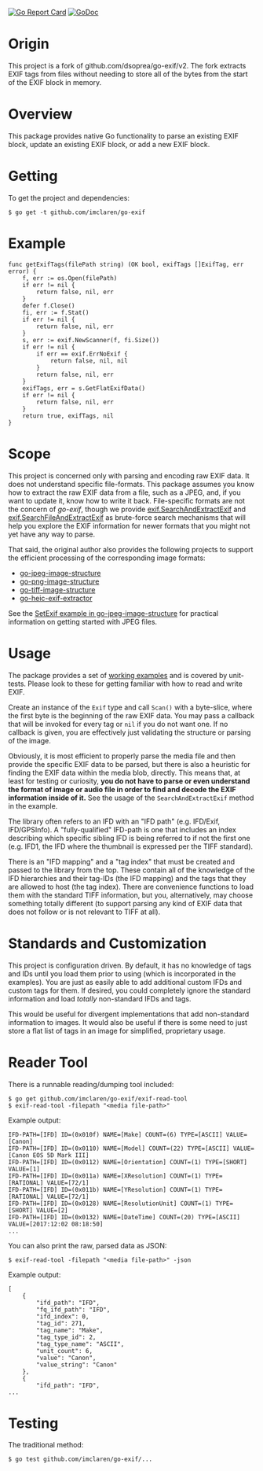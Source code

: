 [![Go Report Card](https://goreportcard.com/badge/github.com/dsoprea/go-exif)](https://goreportcard.com/report/github.com/imclaren/go-exif)
[![GoDoc](https://godoc.org/github.com/imclaren/go-exif?status.svg)](https://godoc.org/github.com/imclaren/go-exif)

# Origin

This project is a fork of github.com/dsoprea/go-exif/v2.  The fork extracts EXIF tags from files without needing to store all of the bytes from the start of the EXIF block in memory.

# Overview

This package provides native Go functionality to parse an existing EXIF block, update an existing EXIF block, or add a new EXIF block.

# Getting

To get the project and dependencies:

```
$ go get -t github.com/imclaren/go-exif
```

# Example

```
func getExifTags(filePath string) (OK bool, exifTags []ExifTag, err error) {
	f, err := os.Open(filePath)
	if err != nil {
		return false, nil, err
	}
	defer f.Close()
	fi, err := f.Stat()
	if err != nil {
		return false, nil, err
 	}
	s, err := exif.NewScanner(f, fi.Size())
	if err != nil {
		if err == exif.ErrNoExif {
			return false, nil, nil
		}
		return false, nil, err
	}
	exifTags, err = s.GetFlatExifData()
	if err != nil {
		return false, nil, err
	}
	return true, exifTags, nil
}
```

# Scope

This project is concerned only with parsing and encoding raw EXIF data. It does not understand specific file-formats. This package assumes you know how to extract the raw EXIF data from a file, such as a JPEG, and, if you want to update it, know how to write it back. File-specific formats are not the concern of *go-exif*, though we provide [exif.SearchAndExtractExif](https://godoc.org/github.com/dsoprea/go-exif/v2#SearchAndExtractExif) and [exif.SearchFileAndExtractExif](https://godoc.org/github.com/dsoprea/go-exif/v2#SearchFileAndExtractExif) as brute-force search mechanisms that will help you explore the EXIF information for newer formats that you might not yet have any way to parse.

That said, the original author also provides the following projects to support the efficient processing of the corresponding image formats:

- [go-jpeg-image-structure](https://github.com/dsoprea/go-jpeg-image-structure)
- [go-png-image-structure](https://github.com/dsoprea/go-png-image-structure)
- [go-tiff-image-structure](https://github.com/dsoprea/go-tiff-image-structure)
- [go-heic-exif-extractor](https://github.com/dsoprea/go-heic-exif-extractor)

See the [SetExif example in go-jpeg-image-structure](https://godoc.org/github.com/dsoprea/go-jpeg-image-structure#example-SegmentList-SetExif) for practical information on getting started with JPEG files.


# Usage

The package provides a set of [working examples](https://godoc.org/github.com/imclaren/go-exif#pkg-examples) and is covered by unit-tests. Please look to these for getting familiar with how to read and write EXIF.

Create an instance of the `Exif` type and call `Scan()` with a byte-slice, where the first byte is the beginning of the raw EXIF data. You may pass a callback that will be invoked for every tag or `nil` if you do not want one. If no callback is given, you are effectively just validating the structure or parsing of the image.

Obviously, it is most efficient to properly parse the media file and then provide the specific EXIF data to be parsed, but there is also a heuristic for finding the EXIF data within the media blob, directly. This means that, at least for testing or curiosity, **you do not have to parse or even understand the format of image or audio file in order to find and decode the EXIF information inside of it.** See the usage of the `SearchAndExtractExif` method in the example.

The library often refers to an IFD with an "IFD path" (e.g. IFD/Exif, IFD/GPSInfo). A "fully-qualified" IFD-path is one that includes an index describing which specific sibling IFD is being referred to if not the first one (e.g. IFD1, the IFD where the thumbnail is expressed per the TIFF standard).

There is an "IFD mapping" and a "tag index" that must be created and passed to the library from the top. These contain all of the knowledge of the IFD hierarchies and their tag-IDs (the IFD mapping) and the tags that they are allowed to host (the tag index). There are convenience functions to load them with the standard TIFF information, but you, alternatively, may choose something totally different (to support parsing any kind of EXIF data that does not follow or is not relevant to TIFF at all).


# Standards and Customization

This project is configuration driven. By default, it has no knowledge of tags and IDs until you load them prior to using (which is incorporated in the examples). You are just as easily able to add additional custom IFDs and custom tags for them. If desired, you could completely ignore the standard information and load *totally* non-standard IFDs and tags.

This would be useful for divergent implementations that add non-standard information to images. It would also be useful if there is some need to just store a flat list of tags in an image for simplified, proprietary usage.


# Reader Tool

There is a runnable reading/dumping tool included:

```
$ go get github.com/imclaren/go-exif/exif-read-tool
$ exif-read-tool -filepath "<media file-path>"
```

Example output:

```
IFD-PATH=[IFD] ID=(0x010f) NAME=[Make] COUNT=(6) TYPE=[ASCII] VALUE=[Canon]
IFD-PATH=[IFD] ID=(0x0110) NAME=[Model] COUNT=(22) TYPE=[ASCII] VALUE=[Canon EOS 5D Mark III]
IFD-PATH=[IFD] ID=(0x0112) NAME=[Orientation] COUNT=(1) TYPE=[SHORT] VALUE=[1]
IFD-PATH=[IFD] ID=(0x011a) NAME=[XResolution] COUNT=(1) TYPE=[RATIONAL] VALUE=[72/1]
IFD-PATH=[IFD] ID=(0x011b) NAME=[YResolution] COUNT=(1) TYPE=[RATIONAL] VALUE=[72/1]
IFD-PATH=[IFD] ID=(0x0128) NAME=[ResolutionUnit] COUNT=(1) TYPE=[SHORT] VALUE=[2]
IFD-PATH=[IFD] ID=(0x0132) NAME=[DateTime] COUNT=(20) TYPE=[ASCII] VALUE=[2017:12:02 08:18:50]
...
```

You can also print the raw, parsed data as JSON:

```
$ exif-read-tool -filepath "<media file-path>" -json
```

Example output:

```
[
    {
        "ifd_path": "IFD",
        "fq_ifd_path": "IFD",
        "ifd_index": 0,
        "tag_id": 271,
        "tag_name": "Make",
        "tag_type_id": 2,
        "tag_type_name": "ASCII",
        "unit_count": 6,
        "value": "Canon",
        "value_string": "Canon"
    },
    {
        "ifd_path": "IFD",
...
```


# Testing

The traditional method:

```
$ go test github.com/imclaren/go-exif/...
```

